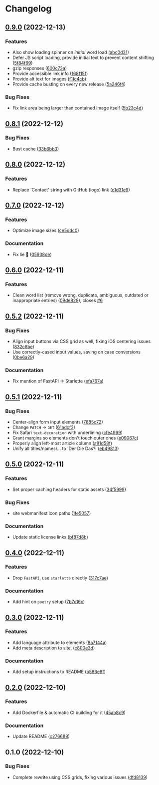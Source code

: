 # Changelog

## [0.9.0](https://github.com/alexpovel/derdiedas/compare/v0.8.1...v0.9.0) (2022-12-13)


### Features

* Also show loading spinner on *initial* word load ([abc0d31](https://github.com/alexpovel/derdiedas/commit/abc0d31ccde369e9950e8c7071ec5c3bb82bf51e))
* Defer JS script loading, provide initial text to prevent content shifting ([5f84f69](https://github.com/alexpovel/derdiedas/commit/5f84f693ca2b6c2b0217b11841877a1501583240))
* gzip responses ([600c73a](https://github.com/alexpovel/derdiedas/commit/600c73ad1b8eb81321234519b2c9d46b8aaafc5c))
* Provide accessible link info ([168f15f](https://github.com/alexpovel/derdiedas/commit/168f15fa7d4b834d3ce64a47e7c8e2a60137b780))
* Provide alt text for images ([f1fc4cb](https://github.com/alexpovel/derdiedas/commit/f1fc4cb51b4cfafee96b27944218a258b61c073d))
* Provide cache busting on every new release ([5a246f4](https://github.com/alexpovel/derdiedas/commit/5a246f45f5dd0656bfb54ec6ff1fafdad133d996))


### Bug Fixes

* Fix link area being larger than contained image itself ([5b23c4d](https://github.com/alexpovel/derdiedas/commit/5b23c4de83ab91f72949b97f0c16e30df0a63b43))

## [0.8.1](https://github.com/alexpovel/derdiedas/compare/v0.8.0...v0.8.1) (2022-12-12)


### Bug Fixes

* Bust cache ([33b6bb3](https://github.com/alexpovel/derdiedas/commit/33b6bb37049f16f5d5ba728adf6bbe66f5112884))

## [0.8.0](https://github.com/alexpovel/derdiedas/compare/v0.7.0...v0.8.0) (2022-12-12)


### Features

* Replace 'Contact' string with GitHub (logo) link ([c1d31e9](https://github.com/alexpovel/derdiedas/commit/c1d31e90a8b2aa90032beb3ed15ee1ff1d421644))

## [0.7.0](https://github.com/alexpovel/derdiedas/compare/v0.6.0...v0.7.0) (2022-12-12)


### Features

* Optimize image sizes ([ce5ddc0](https://github.com/alexpovel/derdiedas/commit/ce5ddc00a4886fc21ba8c3657cb4246570693ffd))


### Documentation

* Fix lie 👀 ([05938de](https://github.com/alexpovel/derdiedas/commit/05938debe346a5fc14f8ac74fe56ccd30add3cf6))

## [0.6.0](https://github.com/alexpovel/derdiedas/compare/v0.5.2...v0.6.0) (2022-12-11)


### Features

* Clean word list (remove wrong, duplicate, ambiguous, outdated or inappropriate entries) ([09de828](https://github.com/alexpovel/derdiedas/commit/09de8284bd0ebf217f135887798228c49818976f)), closes [#6](https://github.com/alexpovel/derdiedas/issues/6)

## [0.5.2](https://github.com/alexpovel/derdiedas/compare/v0.5.1...v0.5.2) (2022-12-11)


### Bug Fixes

* Align input buttons via CSS grid as well, fixing iOS centering issues ([832c6be](https://github.com/alexpovel/derdiedas/commit/832c6be28252017fcde1676f960e472f46bf731b))
* Use correctly-cased input values, saving on case conversions ([0be6a29](https://github.com/alexpovel/derdiedas/commit/0be6a29d0890307dac3fc45b29fde7a62a15ca5d))


### Documentation

* Fix mention of FastAPI -&gt; Starlette ([efa767a](https://github.com/alexpovel/derdiedas/commit/efa767afc8b3ed8ea2e178ecafee945547f8ba82))

## [0.5.1](https://github.com/alexpovel/derdiedas/compare/v0.5.0...v0.5.1) (2022-12-11)


### Bug Fixes

* Center-align form input elements ([7885c72](https://github.com/alexpovel/derdiedas/commit/7885c7205b6004e1e28d956be01ee40cfa04c15b))
* Change `PATCH` -&gt; `GET` ([61adcf3](https://github.com/alexpovel/derdiedas/commit/61adcf30877fb55a95143a0dba4338517eaf407d))
* Fix Safari `text-decoration` with underlining ([cfe4999](https://github.com/alexpovel/derdiedas/commit/cfe4999d8d155ff469d4541dd033b05676493816))
* Grant margins so elements don't touch outer ones ([e09067c](https://github.com/alexpovel/derdiedas/commit/e09067c889bdf78e5acaab43788ffc6ab513706c))
* Properly align left-most article column ([a81d58f](https://github.com/alexpovel/derdiedas/commit/a81d58fc051ad3ee2bf67cc533706fbf6e374c13))
* Unify all titles/names/... to 'Der Die Das?! ([eb49813](https://github.com/alexpovel/derdiedas/commit/eb4981343166cc443697697918a526101eba85df))

## [0.5.0](https://github.com/alexpovel/derdiedas/compare/v0.4.0...v0.5.0) (2022-12-11)


### Features

* Set proper caching headers for static assets ([34f5999](https://github.com/alexpovel/derdiedas/commit/34f59993271d7c206faac008ae755fa94c0abd35))


### Bug Fixes

* site webmanifest icon paths ([1fe5057](https://github.com/alexpovel/derdiedas/commit/1fe505737940f38cff9b5b2413f23978e6faff2e))


### Documentation

* Update static license links ([bf87d8b](https://github.com/alexpovel/derdiedas/commit/bf87d8b6841a9ebeb5b1b605abf63f169149cb12))

## [0.4.0](https://github.com/alexpovel/derdiedas/compare/v0.3.0...v0.4.0) (2022-12-11)


### Features

* Drop `FastAPI`, use `starlette` directly ([317c7ae](https://github.com/alexpovel/derdiedas/commit/317c7aee2293ae3d7d69329fdb3ee04d4870540f))


### Documentation

* Add hint on `poetry` setup ([7b7c16c](https://github.com/alexpovel/derdiedas/commit/7b7c16c0a5c6fa00297f61f6537300b2d291a496))

## [0.3.0](https://github.com/alexpovel/derdiedas/compare/v0.2.0...v0.3.0) (2022-12-11)


### Features

* Add language attribute to elements ([8a7144a](https://github.com/alexpovel/derdiedas/commit/8a7144a91b4b84d59db3f52b8a4cbcc74831ab0a))
* Add meta description to site. ([c800e3d](https://github.com/alexpovel/derdiedas/commit/c800e3d7d1f9b451f94db9b4f95484ae0751a31d))


### Documentation

* Add setup instructions to README ([b586e8f](https://github.com/alexpovel/derdiedas/commit/b586e8fae0c754b64d617f2a2b5a37679274f067))

## [0.2.0](https://github.com/alexpovel/derdiedas/compare/v0.1.0...v0.2.0) (2022-12-10)


### Features

* Add Dockerfile & automatic CI building for it ([45ab8c9](https://github.com/alexpovel/derdiedas/commit/45ab8c9a84f46eae289e085c8a8fefc3c0cc862e))


### Documentation

* Update README ([c276688](https://github.com/alexpovel/derdiedas/commit/c276688614f8a3cdfc97972495a2880d3b29adfb))

## 0.1.0 (2022-12-10)


### Bug Fixes

* Complete rewrite using CSS grids, fixing various issues ([dfd8139](https://github.com/alexpovel/derdiedas/commit/dfd813940d6be0fa73f0462dfbae742748972389))
